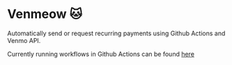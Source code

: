 # Venmeow 🐱
Automatically send or request recurring payments using Github Actions and Venmo API.

Currently running workflows in Github Actions can be found [here](https://github.com/zhaonian/Venmeow/actions)
